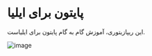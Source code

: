 # پایتون برای ایلیا
این ریپازیتوری، آموزش گام به گام پایتون برای ایلیاست.




![image](https://github.com/mfathi91/python-for-iliya/assets/29010410/6674016c-ff5c-4ed4-aaf4-390a18f19dc3)
